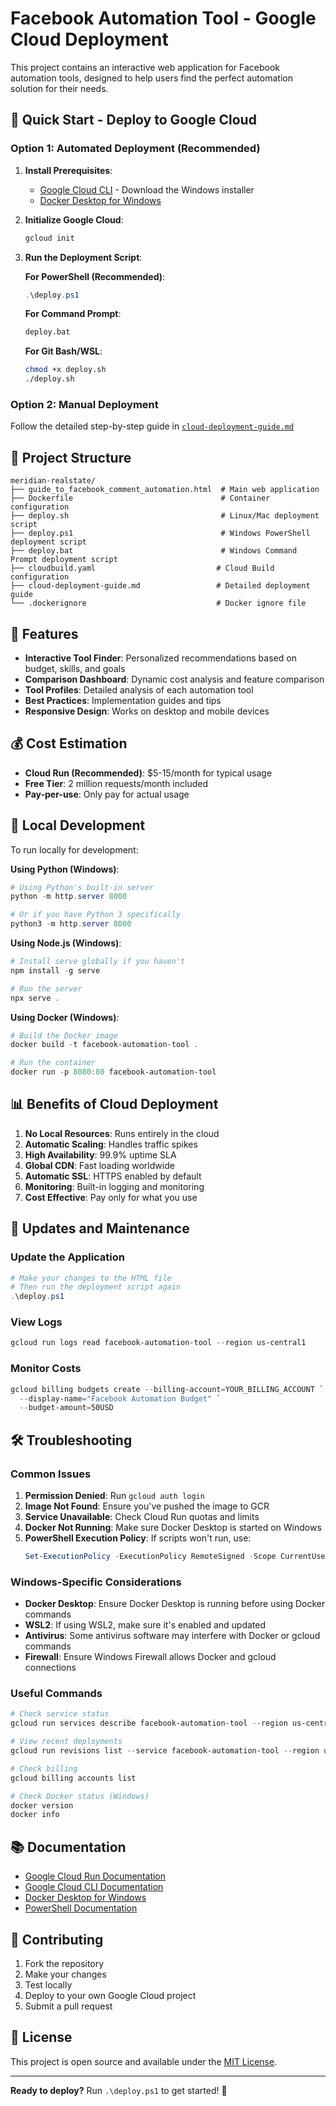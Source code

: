# Facebook Automation Tool - Google Cloud Deployment

This project contains an interactive web application for Facebook automation tools, designed to help users find the perfect automation solution for their needs.

## 🚀 Quick Start - Deploy to Google Cloud

### Option 1: Automated Deployment (Recommended)

1. **Install Prerequisites**:
   - [Google Cloud CLI](https://cloud.google.com/sdk/docs/install) - Download the Windows installer
   - [Docker Desktop for Windows](https://docs.docker.com/desktop/install/windows-install/)

2. **Initialize Google Cloud**:
   ```powershell
   gcloud init
   ```

3. **Run the Deployment Script**:
   
   **For PowerShell (Recommended)**:
   ```powershell
   .\deploy.ps1
   ```
   
   **For Command Prompt**:
   ```cmd
   deploy.bat
   ```
   
   **For Git Bash/WSL**:
   ```bash
   chmod +x deploy.sh
   ./deploy.sh
   ```

### Option 2: Manual Deployment

Follow the detailed step-by-step guide in [`cloud-deployment-guide.md`](cloud-deployment-guide.md)

## 📁 Project Structure

```
meridian-realstate/
├── guide_to_facebook_comment_automation.html  # Main web application
├── Dockerfile                                 # Container configuration
├── deploy.sh                                  # Linux/Mac deployment script
├── deploy.ps1                                 # Windows PowerShell deployment script
├── deploy.bat                                 # Windows Command Prompt deployment script
├── cloudbuild.yaml                           # Cloud Build configuration
├── cloud-deployment-guide.md                 # Detailed deployment guide
└── .dockerignore                             # Docker ignore file
```

## 🌟 Features

- **Interactive Tool Finder**: Personalized recommendations based on budget, skills, and goals
- **Comparison Dashboard**: Dynamic cost analysis and feature comparison
- **Tool Profiles**: Detailed analysis of each automation tool
- **Best Practices**: Implementation guides and tips
- **Responsive Design**: Works on desktop and mobile devices

## 💰 Cost Estimation

- **Cloud Run (Recommended)**: $5-15/month for typical usage
- **Free Tier**: 2 million requests/month included
- **Pay-per-use**: Only pay for actual usage

## 🔧 Local Development

To run locally for development:

**Using Python (Windows)**:
```powershell
# Using Python's built-in server
python -m http.server 8000

# Or if you have Python 3 specifically
python3 -m http.server 8000
```

**Using Node.js (Windows)**:
```powershell
# Install serve globally if you haven't
npm install -g serve

# Run the server
npx serve .
```

**Using Docker (Windows)**:
```powershell
# Build the Docker image
docker build -t facebook-automation-tool .

# Run the container
docker run -p 8080:80 facebook-automation-tool
```

## 📊 Benefits of Cloud Deployment

1. **No Local Resources**: Runs entirely in the cloud
2. **Automatic Scaling**: Handles traffic spikes
3. **High Availability**: 99.9% uptime SLA
4. **Global CDN**: Fast loading worldwide
5. **Automatic SSL**: HTTPS enabled by default
6. **Monitoring**: Built-in logging and monitoring
7. **Cost Effective**: Pay only for what you use

## 🔄 Updates and Maintenance

### Update the Application

```powershell
# Make your changes to the HTML file
# Then run the deployment script again
.\deploy.ps1
```

### View Logs

```powershell
gcloud run logs read facebook-automation-tool --region us-central1
```

### Monitor Costs

```powershell
gcloud billing budgets create --billing-account=YOUR_BILLING_ACCOUNT `
  --display-name="Facebook Automation Budget" `
  --budget-amount=50USD
```

## 🛠️ Troubleshooting

### Common Issues

1. **Permission Denied**: Run `gcloud auth login`
2. **Image Not Found**: Ensure you've pushed the image to GCR
3. **Service Unavailable**: Check Cloud Run quotas and limits
4. **Docker Not Running**: Make sure Docker Desktop is started on Windows
5. **PowerShell Execution Policy**: If scripts won't run, use:
   ```powershell
   Set-ExecutionPolicy -ExecutionPolicy RemoteSigned -Scope CurrentUser
   ```

### Windows-Specific Considerations

- **Docker Desktop**: Ensure Docker Desktop is running before using Docker commands
- **WSL2**: If using WSL2, make sure it's enabled and updated
- **Antivirus**: Some antivirus software may interfere with Docker or gcloud commands
- **Firewall**: Ensure Windows Firewall allows Docker and gcloud connections

### Useful Commands

```powershell
# Check service status
gcloud run services describe facebook-automation-tool --region us-central1

# View recent deployments
gcloud run revisions list --service facebook-automation-tool --region us-central1

# Check billing
gcloud billing accounts list

# Check Docker status (Windows)
docker version
docker info
```

## 📚 Documentation

- [Google Cloud Run Documentation](https://cloud.google.com/run/docs)
- [Google Cloud CLI Documentation](https://cloud.google.com/sdk/docs)
- [Docker Desktop for Windows](https://docs.docker.com/desktop/install/windows-install/)
- [PowerShell Documentation](https://docs.microsoft.com/en-us/powershell/)

## 🤝 Contributing

1. Fork the repository
2. Make your changes
3. Test locally
4. Deploy to your own Google Cloud project
5. Submit a pull request

## 📄 License

This project is open source and available under the [MIT License](LICENSE).

---

**Ready to deploy?** Run `.\deploy.ps1` to get started! 🚀
